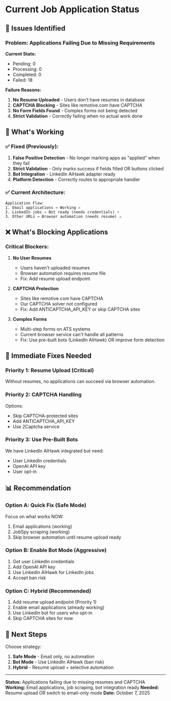# Current Job Application Status

## 🔴 Issues Identified

### Problem: Applications Failing Due to Missing Requirements

**Current Stats:**
- Pending: 0
- Processing: 0
- Completed: 0
- Failed: 18

**Failure Reasons:**
1. **No Resume Uploaded** - Users don't have resumes in database
2. **CAPTCHA Blocking** - Sites like remotive.com have CAPTCHA
3. **No Form Fields Found** - Complex forms not being detected
4. **Strict Validation** - Correctly failing when no actual work done

## 🎯 What's Working

### ✅ Fixed (Previously):
1. **False Positive Detection** - No longer marking apps as "applied" when they fail
2. **Strict Validation** - Only marks success if fields filled OR buttons clicked
3. **Bot Integration** - LinkedIn AIHawk adapter ready
4. **Platform Detection** - Correctly routes to appropriate handler

### ✅ Current Architecture:
```
Application Flow:
1. Email applications → Working ✓
2. LinkedIn jobs → Bot ready (needs credentials) ⚡
3. Other URLs → Browser automation (needs resume) ⚠️
```

## ❌ What's Blocking Applications

### Critical Blockers:

1. **No User Resumes**
   - Users haven't uploaded resumes
   - Browser automation requires resume file
   - Fix: Add resume upload endpoint

2. **CAPTCHA Protection**
   - Sites like remotive.com have CAPTCHA
   - Our CAPTCHA solver not configured
   - Fix: Add ANTICAPTCHA_API_KEY or skip CAPTCHA sites

3. **Complex Forms**
   - Multi-step forms on ATS systems
   - Current browser service can't handle all patterns
   - Fix: Use pre-built bots (LinkedIn AIHawk) OR improve form detection

## 🔧 Immediate Fixes Needed

### Priority 1: Resume Upload (Critical)
Without resumes, no applications can succeed via browser automation.

### Priority 2: CAPTCHA Handling
Options:
- Skip CAPTCHA-protected sites
- Add ANTICAPTCHA_API_KEY
- Use 2Captcha service

### Priority 3: Use Pre-Built Bots
We have LinkedIn AIHawk integrated but need:
- User LinkedIn credentials
- OpenAI API key
- User opt-in

## 📊 Recommendation

### Option A: Quick Fix (Safe Mode)
Focus on what works NOW:
1. Email applications (working)
2. JobSpy scraping (working)
3. Skip browser automation until resume upload ready

### Option B: Enable Bot Mode (Aggressive)
1. Get user LinkedIn credentials
2. Add OpenAI API key
3. Use LinkedIn AIHawk for LinkedIn jobs
4. Accept ban risk

### Option C: Hybrid (Recommended)
1. Add resume upload endpoint (Priority 1)
2. Enable email applications (already working)
3. Use LinkedIn bot for users who opt-in
4. Skip CAPTCHA sites for now

## 🚀 Next Steps

Choose strategy:
1. **Safe Mode** - Email only, no automation
2. **Bot Mode** - Use LinkedIn AIHawk (ban risk)
3. **Hybrid** - Resume upload + selective automation

---

**Status:** Applications failing due to missing resumes and CAPTCHA
**Working:** Email applications, job scraping, bot integration ready
**Needed:** Resume upload OR switch to email-only mode
**Date:** October 7, 2025
